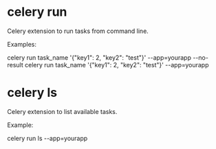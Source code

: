 # celery run

Celery extension to run tasks from command line.

Examples:

celery run task_name '{"key1": 2, "key2": "test"}' --app=yourapp --no-result
celery run task_name '{"key1": 2, "key2": "test"}' --app=yourapp

# celery ls

Celery extension to list available tasks.

Example:

celery run ls --app=yourapp
